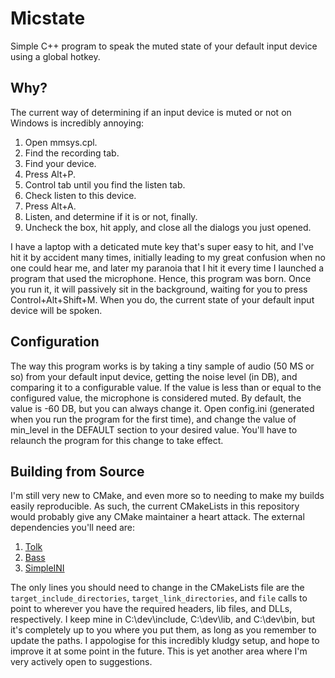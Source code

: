 # Micstate

Simple C++ program to speak the muted state of your default input device using a global hotkey.

## Why?

The current way of determining if an input device is muted or not on Windows is incredibly annoying:

1. Open mmsys.cpl.
2. Find the recording tab.
3. Find your device.
4. Press Alt+P.
5. Control tab until you find the listen tab.
6. Check listen to this device.
7. Press Alt+A.
8. Listen, and determine if it is or not, finally.
9. Uncheck the box, hit apply, and close all the dialogs you just opened.

I have a laptop with a deticated mute key that's super easy to hit, and I've hit it by accident many times, initially leading to my great confusion when no one could hear me, and later my paranoia that I hit it every time I launched a program that used the microphone. Hence, this program was born. Once you run it, it will passively sit in the background, waiting for you to press Control+Alt+Shift+M. When you do, the current state of your default input device will be spoken.

## Configuration

The way this program works is by taking a tiny sample of audio (50 MS or so) from your default input device, getting the noise level (in DB), and comparing it to a configurable value. If the value is less than or equal to the configured value, the microphone is considered muted. By default, the value is -60 DB, but you can always change it. Open config.ini (generated when you run the program for the first time), and change the value of min_level in the DEFAULT section to your desired value. You'll have to relaunch the program for this change to take effect.

## Building from Source

I'm still very new to CMake, and even more so to needing to make my builds easily reproducible. As such, the current CMakeLists in this repository would probably give any CMake maintainer a heart attack. The external dependencies you'll need are:

1. [Tolk](https://github.com/dkager/Tolk)
2. [Bass](https://www.un4seen.com/bass.html)
3. [SimpleINI](https://github.com/brofield/simpleini)

The only lines you should need to change in the CMakeLists file are the `target_include_directories`, `target_link_directories`, and  `file` calls to point to wherever you have the required headers, lib files, and DLLs, respectively. I keep mine in C:\dev\include, C:\dev\lib, and C:\dev\bin, but it's completely up to you where you put them, as long as you remember to update the paths. I appologise for this incredibly kludgy setup, and hope to improve it at some point in the future. This is yet another area where I'm very actively open to suggestions.
